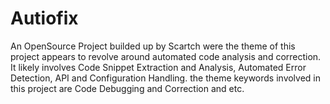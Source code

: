 # Autiofix
An OpenSource Project builded up by Scartch were the theme of this project appears to revolve around automated code analysis and correction. It likely involves Code Snippet Extraction and Analysis, Automated Error Detection, API and Configuration Handling. the theme keywords involved in this project are Code Debugging and Correction and etc.
